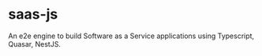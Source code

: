 # saas-js
An e2e engine to build Software as a Service applications using Typescript, Quasar, NestJS.

